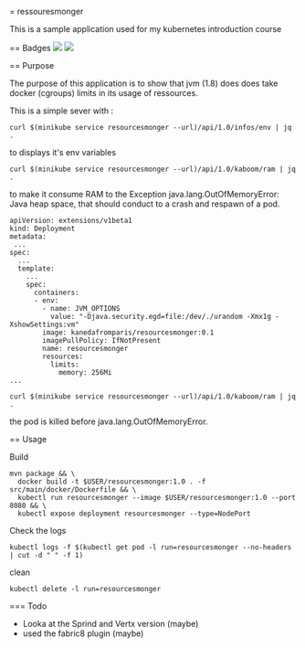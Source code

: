 = ressouresmonger

This is a sample application used for my kubernetes introduction course

== Badges
[![](https://images.microbadger.com/badges/image/kanedafromparis/resourcesmonger:1.0.svg)](https://microbadger.com/images/kanedafromparis/resourcesmonger:1.0 "Get your own image badge on microbadger.com")
[![](https://images.microbadger.com/badges/version/kanedafromparis/resourcesmonger:1.0.svg)](https://microbadger.com/images/kanedafromparis/resourcesmonger:1.0 "Get your own version badge on microbadger.com")

== Purpose

The purpose of this application is to show that jvm (1.8) does does take docker (cgroups) limits in its usage of ressources.

This is a simple sever with :

````
curl $(minikube service resourcesmonger --url)/api/1.0/infos/env | jq .
````

to displays it's env variables

````
curl $(minikube service resourcesmonger --url)/api/1.0/kaboom/ram | jq .
````

to make it consume RAM to the Exception java.lang.OutOfMemoryError: Java heap space, that should conduct to a crash and respawn of a pod.


```
apiVersion: extensions/v1beta1
kind: Deployment
metadata:
 ...
spec:
  ...
  template:
    ...
    spec:
      containers:
      - env:
        - name: JVM_OPTIONS
          value: "-Djava.security.egd=file:/dev/./urandom -Xmx1g -XshowSettings:vm"
        image: kanedafromparis/resourcesmonger:0.1
        imagePullPolicy: IfNotPresent
        name: resourcesmonger
        resources:
          limits:
            memory: 256Mi
...
````

```
curl $(minikube service resourcesmonger --url)/api/1.0/kaboom/ram | jq . 
```

the pod is killed before java.lang.OutOfMemoryError.

== Usage

Build

```
mvn package && \
  docker build -t $USER/resourcesmonger:1.0 . -f src/main/docker/Dockerfile && \
  kubectl run resourcesmonger --image $USER/resourcesmonger:1.0 --port 8080 && \
  kubectl expose deployment resourcesmonger --type=NodePort
```

Check the logs

```
kubectl logs -f $(kubectl get pod -l run=resourcesmonger --no-headers | cut -d " " -f 1)
```

clean 

```
kubectl delete -l run=resourcesmonger
```

=== Todo
 - Looka at the Sprind and Vertx version (maybe)
 - used the fabric8 plugin (maybe)
